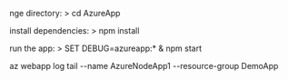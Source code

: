 nge directory: > cd AzureApp

install dependencies: > npm install

run the app: > SET DEBUG=azureapp:\* & npm start

az webapp log tail --name AzureNodeApp1 --resource-group DemoApp
